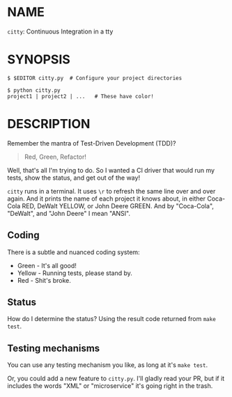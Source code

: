 # NAME

`citty`: Continuous Integration in a tty

# SYNOPSIS

    $ $EDITOR citty.py  # Configure your project directories

    $ python citty.py
    project1 | project2 | ...	# These have color!

# DESCRIPTION

Remember the mantra of Test-Driven Development (TDD)? 

  > Red, Green, Refactor!

Well, that's all I'm trying to do. So I wanted a CI driver that would run my
tests, show the status, and get out of the way!

`citty` runs in a terminal. It uses `\r` to refresh the same line over and over
again. And it prints the name of each project it knows about, in either
Coca-Cola RED, DeWalt YELLOW, or John Deere GREEN. And by "Coca-Cola",
"DeWalt", and "John Deere" I mean "ANSI".

## Coding

There is a subtle and nuanced coding system:

  * Green - It's all good!
  * Yellow - Running tests, please stand by.
  * Red - Shit's broke.

## Status

How do I determine the status? Using the result code returned from `make test`.

## Testing mechanisms

You can use any testing mechanism you like, as long at it's `make test`. 

Or, you could add a new feature to `citty.py`. I'll gladly read your PR,
but if it includes the words "XML" or "microservice" it's going right in the
trash.
